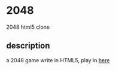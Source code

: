 # 2048
2048 html5 clone
## description
a 2048 game write in HTML5, play in [here](https://xiaoyi1972.github.io/2048/)
